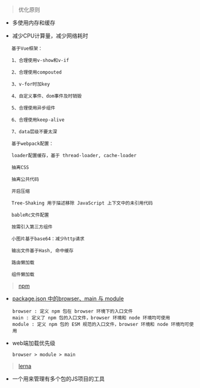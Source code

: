 > 优化原则
 
* 多使用内存和缓存

* 减少CPU计算量，减少网络耗时
```
   基于Vue框架：
   
   1、合理使用v-show和v-if

   2、合理使用compouted

   3、v-for时加key
   
   4、自定义事件、dom事件及时销毁

   5、合理使用异步组件

   6、合理使用keep-alive

   7、data层级不要太深
```
```
   基于webpack配置：
   
   loader配置缓存，基于 thread-loader, cache-loader

   抽离CSS

   抽离公共代码

   开启压缩

   Tree-Shaking 用于描述移除 JavaScript 上下文中的未引用代码

   bableRc文件配置

   按需引入第三方组件

   小图片基于base64：减少http请求

   输出文件基于Hash, 命中缓存

   路由懒加载

   组件懒加载
```
> [npm](https://juejin.cn/post/6844904083241828360)
 
   * [package.json 中的browser、main 与 module](https://juejin.cn/post/6844903862977953806)
   
     ```
     browser : 定义 npm 包在 browser 环境下的入口文件
     main : 定义了 npm 包的入口文件，browser 环境和 node 环境均可使用
     module : 定义 npm 包的 ESM 规范的入口文件，browser 环境和 node 环境均可使用
     ```
   * web端加载优先级
   
     ```
     browser > module > main
     ```
> [lerna](https://github.com/yang1212/collection-about/issues/16)

* 一个用来管理有多个包的JS项目的工具
